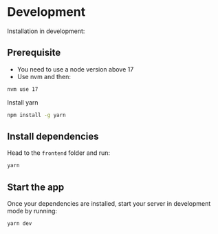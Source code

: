 # Development

Installation in development:

## Prerequisite

- You need to use a node version above 17
- Use nvm and then:

```bash
nvm use 17
```

Install yarn

```bash
npm install -g yarn
```

## Install dependencies

Head to the `frontend` folder and run:

```bash
yarn
```

## Start the app

Once your dependencies are installed, start your server in development mode by running:

```bash
yarn dev
```
